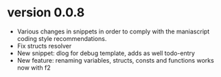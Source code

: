 # version 0.0.8
* Various changes in snippets in order to comply with the maniascript coding style recommendations.
* Fix structs resolver
* New snippet: dlog for debug template, adds as well todo-entry
* New feature: renaming variables, structs, consts and functions works now with f2